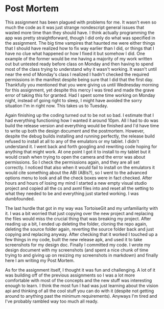 # Post Mortem
This assignment has been plagued with problems for me. It wasn't even so much the code as it was just strange nondescript general issues that wasted more time than they should have. I think actually programming the app was pretty straightforward, though I did only do what was specified in the assignment. The big time vampires that haunted me were either things that I should have realized how to fix way earlier than I did, or things that I have no clue what happened or how I fixed it but somehow I did. One example of the former would be me having a majority of my work written out but untested ready before class on Monday and then having to spend most of the class trying to understand why it wasn't working. It wasn't until near the end of Monday's class I realized I hadn't checked the required permissions in the manifest despite being sure that I did that the first day. Thankfully you mentioned that you were giving us until Wednesday morning for this assignment, yet despite this mercy I was tired and made the grave error of taking this for granted. Had I spent some time working on Monday night, instead of going right to sleep, I might have avoided the sorry situation I'm in right now. This takes us to Tuesday.

Again finishing up the coding turned out to be not so bad. I estimate that I had everything functioning how I wanted it around 10pm. All I had to do was build the release version and everything would be finished and I'd have time to write up both the design document and the postmortem. However, despite the debug builds installing and running perfectly, the release build refused to install at all to any of the emulators or my tablet. I didn't understand it. I went back and forth googling and rewriting code hoping for anything that might work. At one point I got it to install to my tablet but it would crash when trying to open the camera and the error was about permissions. So I check the permissions again, and they are all set correctly. I noticed that also when it would fail to install on the emulators it would cite something about the ABI (ABIs?), so I went to the advanced options menu to look and all the check boxes were in fact checked. After hours and hours of losing my mind I started a new empty visual studio project and copied all the cs and axml files into and reset all the setting to what they needed to be and everything just started working. I was dumbfounded.

The last hurdle that got in my way was TortoiseGit and my unfamiliarity with it. I was a bit worried that just copying over the new project and replacing the files would miss the crucial thing that was breaking my project. After reading up a bit, I ended up deleting the folder, cloning the repo again, deleting the source folder again, reverting the source folder back and just copying and replacing anyway. After checking that it worked I touched up a few things in my code, built the new release apk, and used it to take screenshots for my design doc. Finally I committed my code. I wrote my design document with my screenshots (and spent a nice chunk of time trying to and giving up on resizing my screenshots in markdown) and finally here I am writing my Post Mortem.

As for the assignment itself, I thought it was fun and challenging. A lot of it was building off of the previous assignments so I was a lot more comfortable with most of the concepts and the new stuff was interesting enough to learn. I think the most fun I had was just learning about the vision api and thinking of all the cool stuff you can do with it (despite not getting around to anything past the minimum requirements). Anyways I'm tired and I've probably rambled way too much all ready.
